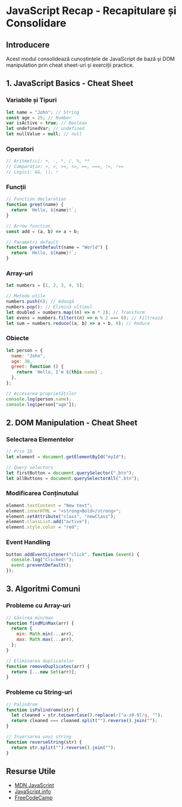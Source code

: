 # JavaScript Recap - Recapitulare și Consolidare

## Introducere

Acest modul consolidează cunoștințele de JavaScript de bază și DOM manipulation prin cheat sheet-uri și exerciții practice.

## 1. JavaScript Basics - Cheat Sheet

### Variabile și Tipuri

```javascript
let name = "John"; // String
const age = 25; // Number
var isActive = true; // Boolean
let undefinedVar; // undefined
let nullValue = null; // null
```

### Operatori

```javascript
// Aritmetici: +, -, *, /, %, **
// Comparație: >, <, >=, <=, ==, ===, !=, !==
// Logici: &&, ||, !
```

### Funcții

```javascript
// Function declaration
function greet(name) {
  return `Hello, ${name}!`;
}

// Arrow function
const add = (a, b) => a + b;

// Parametri default
function greetDefault(name = "World") {
  return `Hello, ${name}!`;
}
```

### Array-uri

```javascript
let numbers = [1, 2, 3, 4, 5];

// Metode utile
numbers.push(6); // Adaugă
numbers.pop(); // Elimină ultimul
let doubled = numbers.map((n) => n * 2); // Transform
let evens = numbers.filter((n) => n % 2 === 0); // Filtrează
let sum = numbers.reduce((a, b) => a + b, 0); // Reduce
```

### Obiecte

```javascript
let person = {
  name: "John",
  age: 30,
  greet: function () {
    return `Hello, I'm ${this.name}`;
  },
};

// Accesarea proprietăților
console.log(person.name);
console.log(person["age"]);
```

## 2. DOM Manipulation - Cheat Sheet

### Selectarea Elementelor

```javascript
// Prin ID
let element = document.getElementById("myId");

// Query selectors
let firstButton = document.querySelector(".btn");
let allButtons = document.querySelectorAll(".btn");
```

### Modificarea Conținutului

```javascript
element.textContent = "New text";
element.innerHTML = "<strong>Bold</strong>";
element.setAttribute("class", "newClass");
element.classList.add("active");
element.style.color = "red";
```

### Event Handling

```javascript
button.addEventListener("click", function (event) {
  console.log("Clicked!");
  event.preventDefault();
});
```

## 3. Algoritmi Comuni

### Probleme cu Array-uri

```javascript
// Găsirea min/max
function findMinMax(arr) {
  return {
    min: Math.min(...arr),
    max: Math.max(...arr),
  };
}

// Eliminarea duplicatelor
function removeDuplicates(arr) {
  return [...new Set(arr)];
}
```

### Probleme cu String-uri

```javascript
// Palindrom
function isPalindrome(str) {
  let cleaned = str.toLowerCase().replace(/[^a-z0-9]/g, "");
  return cleaned === cleaned.split("").reverse().join("");
}

// Inversarea unui string
function reverseString(str) {
  return str.split("").reverse().join("");
}
```

## Resurse Utile

- [MDN JavaScript](https://developer.mozilla.org/en-US/docs/Web/JavaScript)
- [JavaScript.info](https://javascript.info/)
- [FreeCodeCamp](https://www.freecodecamp.org/)
